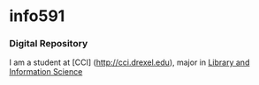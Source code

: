# info591
<h3> Digital Repository </h3>

I am a student at [CCI] (http://cci.drexel.edu), major in [Library and Information Science](https://drexel.edu/cci/academics/masters-programs/ms-in-library-information-science/)
